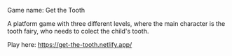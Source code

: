 Game name: Get the Tooth

A platform game with three different levels, where the main character is the tooth fairy, who needs to colect the child's tooth.

Play here: https://get-the-tooth.netlify.app/
